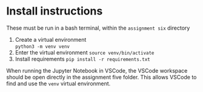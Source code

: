 # Install instructions  
These must be run in a bash terminal, within the `assignment six` directory
1. Create a virtual environment  
```python3 -m venv venv```
2. Enter the virtual environment
```source venv/bin/activate```
3. Install requirements
```pip install -r requirements.txt```

When running the Jupyter Notebook in VSCode, the VSCode workspace should be open directly in the assignment five folder. This allows VSCode to find and use the `venv` virtual environment.
